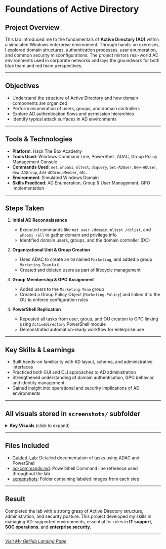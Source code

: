 # Foundations of Active Directory

## Project Overview
This lab introduced me to the fundamentals of **Active Directory (AD)** within a simulated Windows enterprise environment. Through hands-on exercises, I explored domain structures, authentication processes, user enumeration, and common security misconfigurations. The project mirrors real-world AD environments used in corporate networks and lays the groundwork for both blue team and red team perspectives.

---

## Objectives
- Understand the structure of Active Directory and how domain components are organized  
- Perform enumeration of users, groups, and domain controllers  
- Explore AD authentication flows and permission hierarchies  
- Identify typical attack surfaces in AD environments

---

## Tools & Technologies
- **Platform**: Hack The Box Academy  
- **Tools Used**: Windows Command Line, PowerShell, ADAC, Group Policy Management Console  
- **Commands Used**: `net`, `whoami`, `nltest`, `dsquery`, `Get-ADUser`, `New-ADUser`, `New-ADGroup`, `Add-ADGroupMember`, etc.  
- **Environment**: Simulated Windows Domain  
- **Skills Practiced**: AD Enumeration, Group & User Management, GPO Implementation

---

## Steps Taken

1. **Initial AD Reconnaissance**
   - Executed commands like `net user /domain`, `nltest /dclist`, and `whoami /all` to gather domain and privilege info  
   - Identified domain users, groups, and the domain controller (DC)

2. **Organizational Unit & Group Creation**
   - Used ADAC to create an `OU` named `Marketing`, and added a group `Marketing-Team` to it  
   - Created and deleted users as part of lifecycle management

3. **Group Membership & GPO Assignment**
   - Added users to the `Marketing-Team` group  
   - Created a Group Policy Object (`Marketing-Policy`) and linked it to the OU to enforce configuration rules

4. **PowerShell Replication**
   - Repeated all tasks from user, group, and OU creation to GPO linking using `ActiveDirectory` PowerShell module  
   - Demonstrated automation-ready workflow for enterprise use

---

## Key Skills & Learnings
- Built hands-on familiarity with AD layout, schema, and administrative interfaces  
- Practiced both GUI and CLI approaches to AD administration  
- Strengthened understanding of domain authentication, GPO behavior, and identity management  
- Gained insight into operational and security implications of AD environments

---

## All visuals stored in `screenshots/` subfolder

<details>
<summary><strong> Key Visuals</strong> (click to expand)</summary>

- **OU Creation**
  
![OU Creation](screenshots/create-ou-adac.png)
  
- **User Management**
  
![User Management](screenshots/add-user-adac.png)
  
- **Group Policy Applied**
  
![Group Policy Applied](screenshots/gpmc-password-policy-confirm.png)

</details>

---

## Files Included

- [Guided-Lab](/Guided-Lab/AD-Fundamentals.md): Detailed documentation of tasks using ADAC and PowerShell  
- [ad-commands.md](/Guided-Lab/AD-Commands.md): PowerShell Command line reference used throughout the lab  
- [screenshots](screenshots/): Folder containing labeled images from each step

---

## Result
Completed the lab with a strong grasp of Active Directory structure, administration, and security posture. This project developed my skills in managing AD-supported environments, essential for roles in **IT support**, **SOC operations**, and **enterprise security**.

---

*[Visit My GitHub Landing Page](https://github.com/Jovaan-Whitton)*
